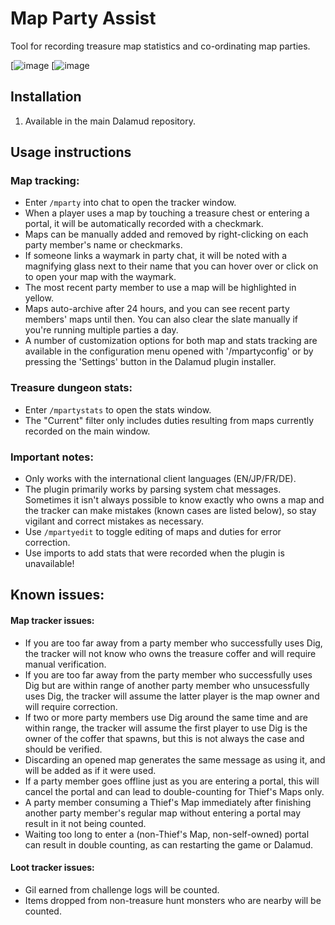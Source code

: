 # Map Party Assist

Tool for recording treasure map statistics and co-ordinating map parties.

[![image](https://i.imgur.com/JeyAe7l.png) [![image](https://i.imgur.com/OMK8LPU.png)

## Installation

1. Available in the main Dalamud repository.

## Usage instructions 

### Map tracking:

* Enter `/mparty` into chat to open the tracker window.
* When a player uses a map by touching a treasure chest or entering a portal, it will be automatically recorded with a checkmark.
* Maps can be manually added and removed by right-clicking on each party member's name or checkmarks.
* If someone links a waymark in party chat, it will be noted with a magnifying glass next to their name that you can hover over or click on to open your map with the waymark.
* The most recent party member to use a map will be highlighted in yellow.
* Maps auto-archive after 24 hours, and you can see recent party members' maps until then. You can also clear the slate manually if you're running multiple parties a day.
* A number of customization options for both map and stats tracking are available in the configuration menu opened with '/mpartyconfig' or by pressing the 'Settings' button in the Dalamud plugin installer.

### Treasure dungeon stats:

* Enter `/mpartystats` to open the stats window.
* The "Current" filter only includes duties resulting from maps currently recorded on the main window.

### Important notes:
* Only works with the international client languages (EN/JP/FR/DE).
* The plugin primarily works by parsing system chat messages. Sometimes it isn't always possible to know exactly who owns a map and the tracker can make mistakes (known cases are listed below), so stay vigilant and correct mistakes as necessary.
* Use `/mpartyedit` to toggle editing of maps and duties for error correction.
* Use imports to add stats that were recorded when the plugin is unavailable!

## Known issues:

#### Map tracker issues:
* If you are too far away from a party member who successfully uses Dig, the tracker will not know who owns the treasure coffer and will require manual verification.
* If you are too far away from the party member who successfully uses Dig but are within range of another party member who unsucessfully uses Dig, the tracker will assume the latter player is the map owner and will require correction.
* If two or more party members use Dig around the same time and are within range, the tracker will assume the first player to use Dig is the owner of the coffer that spawns, but this is not always the case and should be verified.
* Discarding an opened map generates the same message as using it, and will be added as if it were used.
* If a party member goes offline just as you are entering a portal, this will cancel the portal and can lead to double-counting for Thief's Maps only.
* A party member consuming a Thief's Map immediately after finishing another party member's regular map without entering a portal may result in it not being counted.
* Waiting too long to enter a (non-Thief's Map, non-self-owned) portal can result in double counting, as can restarting the game or Dalamud.

#### Loot tracker issues:
* Gil earned from challenge logs will be counted.
* Items dropped from non-treasure hunt monsters who are nearby will be counted.
